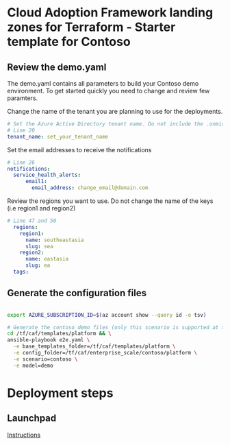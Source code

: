 # Cloud Adoption Framework landing zones for Terraform - Starter template for Contoso

## Review the demo.yaml

The demo.yaml contains all parameters to build your Contoso demo environment. To get started quickly you need to change and review few paramters.

Change the name of the tenant you are planning to use for the deployments.
```yaml
# Set the Azure Active Directory tenant name. Do not include the .onmicrosoft.com
# Line 20
tenant_name: set_your_tenant_name
```

Set the email addresses to receive the notifications
```yaml
# Line 26
notifications:
  service_health_alerts:
      email1:
        email_address: change_email@domain.com

```

Review the regions you want to use. Do not change the name of the keys (i.e region1 and region2)
```yaml
# Line 47 and 50
  regions:
    region1:
      name: southeastasia
      slug: sea
    region2:
      name: eastasia
      slug: ea
  tags:

```

## Generate the configuration files

```bash

export AZURE_SUBSCRIPTION_ID=$(az account show --query id -o tsv)

# Generate the contoso demo files (only this scenario is supported at the moment. More to come)
cd /tf/caf/templates/platform && \
ansible-playbook e2e.yaml \
  -e base_templates_folder=/tf/caf/templates/platform \
  -e config_folder=/tf/caf/enterprise_scale/contoso/platform \
  -e scenario=contoso \
  -e model=demo

```

# Deployment steps

## Launchpad

 [Instructions](../../configuration/contoso/platform/demo/level0/launchpad/readme.md)